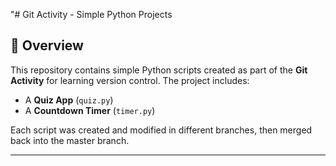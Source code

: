 "# Git Activity - Simple Python Projects

## 📌 Overview
This repository contains simple Python scripts created as part of the **Git Activity** for learning version control. The project includes:
- A **Quiz App** (`quiz.py`)
- A **Countdown Timer** (`timer.py`)

Each script was created and modified in different branches, then merged back into the master branch.

---

